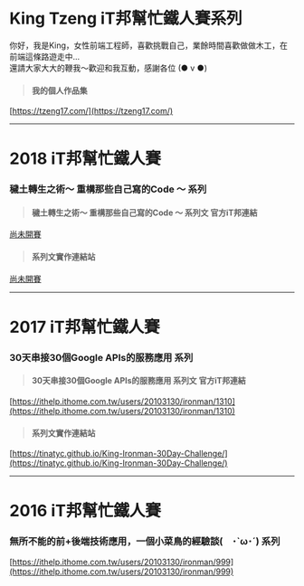 # King Tzeng iT邦幫忙鐵人賽系列

你好，我是King，女性前端工程師，喜歡挑戰自己，業餘時間喜歡做做木工，在前端這條路遊走中...<br  />還請大家大大的鞭我～歡迎和我互動，感謝各位 (● v ●)

> #### 我的個人作品集

[https://tzeng17.com/](https://tzeng17.com/)

---
# 2018 iT邦幫忙鐵人賽 
### 穢土轉生之術～ 重構那些自己寫的Code ～  系列

> #### 穢土轉生之術～ 重構那些自己寫的Code ～ 系列文 官方iT邦連結

[尚未開賽](尚未開賽)


> #### 系列文實作連結站
[尚未開賽](尚未開賽)

---
# 2017 iT邦幫忙鐵人賽 
### 30天串接30個Google APIs的服務應用 系列

> #### 30天串接30個Google APIs的服務應用 系列文 官方iT邦連結

[https://ithelp.ithome.com.tw/users/20103130/ironman/1310](https://ithelp.ithome.com.tw/users/20103130/ironman/1310)

> #### 系列文實作連結站

[https://tinatyc.github.io/King-Ironman-30Day-Challenge/](https://tinatyc.github.io/King-Ironman-30Day-Challenge/)

---
# 2016 iT邦幫忙鐵人賽 
### 無所不能的前+後端技術應用，一個小菜鳥的經驗談(　･`ω･´) 系列

[https://ithelp.ithome.com.tw/users/20103130/ironman/999](https://ithelp.ithome.com.tw/users/20103130/ironman/999)

